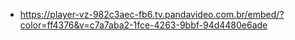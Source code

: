 - https://player-vz-982c3aec-fb6.tv.pandavideo.com.br/embed/?color=ff4376&v=c7a7aba2-1fce-4263-9bbf-94d4480e6ade